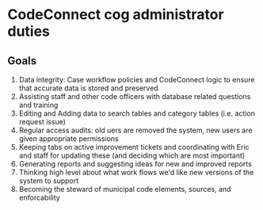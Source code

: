 # CodeConnect cog administrator duties

## Goals
1. Data integrity: Case workflow policies and CodeConnect logic to ensure that accurate data is stored and preserved
2. Assisting staff and other code officers with database related questions and training
3. Editing and Adding data to search tables and category tables (i.e. action request issue)
4. Regular access audits: old uers are removed the system, new users are given appropriate permissions
5. Keeping tabs on active improvement tickets and coordinating with Eric and staff for updating these (and deciding which are most important)
6. Generating reports and suggesting ideas for new and improved reports
7. Thinking high level about what work flows we'd like new versions of the system to support
8. Becoming the steward of municipal code elements, sources, and enforcability